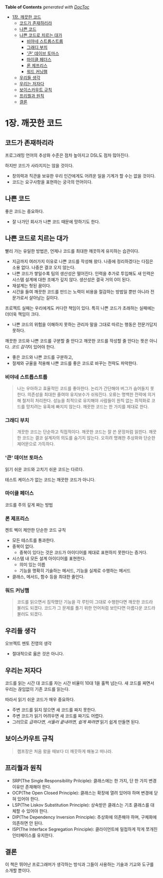 <!-- START doctoc generated TOC please keep comment here to allow auto update -->
<!-- DON'T EDIT THIS SECTION, INSTEAD RE-RUN doctoc TO UPDATE -->
**Table of Contents**  *generated with [DocToc](https://github.com/thlorenz/doctoc)*

- [1장. 깨끗한 코드](#1%EC%9E%A5-%EA%B9%A8%EB%81%97%ED%95%9C-%EC%BD%94%EB%93%9C)
  - [코드가 존재하리라](#%EC%BD%94%EB%93%9C%EA%B0%80-%EC%A1%B4%EC%9E%AC%ED%95%98%EB%A6%AC%EB%9D%BC)
  - [나쁜 코드](#%EB%82%98%EC%81%9C-%EC%BD%94%EB%93%9C)
  - [나쁜 코드로 치르는 대가](#%EB%82%98%EC%81%9C-%EC%BD%94%EB%93%9C%EB%A1%9C-%EC%B9%98%EB%A5%B4%EB%8A%94-%EB%8C%80%EA%B0%80)
    - [비야네 스트롭스트룹](#%EB%B9%84%EC%95%BC%EB%84%A4-%EC%8A%A4%ED%8A%B8%EB%A1%AD%EC%8A%A4%ED%8A%B8%EB%A3%B9)
    - [그래디 부치](#%EA%B7%B8%EB%9E%98%EB%94%94-%EB%B6%80%EC%B9%98)
    - ['큰' 데이브 토마스](#%ED%81%B0-%EB%8D%B0%EC%9D%B4%EB%B8%8C-%ED%86%A0%EB%A7%88%EC%8A%A4)
    - [마이클 페더스](#%EB%A7%88%EC%9D%B4%ED%81%B4-%ED%8E%98%EB%8D%94%EC%8A%A4)
    - [론 제프리스](#%EB%A1%A0-%EC%A0%9C%ED%94%84%EB%A6%AC%EC%8A%A4)
    - [워드 커닝햄](#%EC%9B%8C%EB%93%9C-%EC%BB%A4%EB%8B%9D%ED%96%84)
  - [우리들 생각](#%EC%9A%B0%EB%A6%AC%EB%93%A4-%EC%83%9D%EA%B0%81)
  - [우리는 저자다](#%EC%9A%B0%EB%A6%AC%EB%8A%94-%EC%A0%80%EC%9E%90%EB%8B%A4)
  - [보이스카우트 규칙](#%EB%B3%B4%EC%9D%B4%EC%8A%A4%EC%B9%B4%EC%9A%B0%ED%8A%B8-%EA%B7%9C%EC%B9%99)
  - [프리퀄과 원칙](#%ED%94%84%EB%A6%AC%ED%80%84%EA%B3%BC-%EC%9B%90%EC%B9%99)
  - [결론](#%EA%B2%B0%EB%A1%A0)

<!-- END doctoc generated TOC please keep comment here to allow auto update -->

# 1장. 깨끗한 코드

## 코드가 존재하리라

프로그래밍 언어의 추상화 수준은 점차 높아지고 DSL도 점차 많아진다.

하지만 코드가 사라지지는 않을 것이다.

- 창의력과 직관을 보유한 우리 인간에게도 어려운 일을 기계가 할 수는 없을 것이다.
- 코드는 요구사항을 표현하는 궁극의 언어이다.

## 나쁜 코드

좋은 코드는 중요하다.

- 잘 나가던 회사가 나쁜 코드 때문에 망하기도 한다.

## 나쁜 코드로 치르는 대가

빨리 가는 유일한 방법은, 언제나 코드를 최대한 깨끗하게 유지하는 습관이다.

- 지금까지 여러가지 이유로 나쁜 코드를 작성해 왔다. 나중에 정리하겠다는 다짐은 소용 없다. 나중은 결코 오지 않는다.
- 나쁜 코드가 쌓일수록 팀의 생산성은 떨어진다. 인력을 추가로 투입해도 새 인력은 시스템 설계에 대한 조예가 깊지 않다. 생산성은 결국 거의 0이 된다.
- 재설계는 헛된 꿈이다.
- 시간을 들여 깨끗한 코드를 만드는 노력이 비용을 절감하는 방법일 뿐만 아니라 전문가로서 살아남는 길이다.

프로젝트 실패는 우리에게도 커다란 책임이 있다. 특히 나쁜 코드가 초래하는 실패에는 더더욱 책임이 크다.

- 나쁜 코드의 위험을 이해하지 못하는 관리자 말을 그대로 따르는 행동은 전문가답지 못하다.

깨끗한 코드와 나쁜 코드를 구분할 줄 안다고 깨끗한 코드를 작성할 줄 안다는 뜻은 아니다. *코드 감각*이 있어야 한다.

- 좋은 코드와 나쁜 코드를 구분하고,
- 절제와 규율을 적용해 나쁜 코드를 좋은 코드로 바꾸는 전략도 파악한다.

### 비야네 스트롭스트룹

> 나는 우아하고 효율적인 코드를 좋아한다. 논리가 간단해야 버그가 숨어들지 못한다. 의존성을 최대한 줄여야 유지보수가 쉬워진다. 오류는 명백한 전략에 의거해 철저히 처리한다. 성능을 최적으로 유지해야 사람들이 원칙 없는 최적화로 코드를 망치려는 유혹에 빠지지 않는다. 깨끗한 코드는 한 가지를 제대로 한다.

### 그래디 부치

> 개끗한 코드는 단순하고 직접적이다. 깨끗한 코드는 잘 쓴 문장처럼 읽힌다. 깨끗한 코드는 결코 설계자의 의도를 숨기지 않는다. 오히려 명쾌한 추상화와 단순한 제어문으로 가득하다.

### '큰' 데이브 토마스

읽기 쉬운 코드와 고치기 쉬운 코드는 다르다.

테스트 케이스가 없는 코드는 깨끗한 코드가 아니다.

### 마이클 페더스

코드를 주의 깊게 짜는 방법

### 론 제프리스

켄트 벡이 제안한 단순한 코드 규칙

- 모든 테스트를 통과한다.
- 중복이 없다.
    - 중복이 있다는 것은 코드가 아이디어를 제대로 표현하지 못한다는 증거다.
- 시스템 내 모든 설계 아이디어를 표현한다.
    - 의미 있는 이름
    - 기능을 명확히 기술하는 메서드, 기능을 실제로 수행하는 메서드
- 클래스, 메서드, 함수 등을 최대한 줄인다.

### 워드 커닝햄

> 코드를 읽으면서 짐작했던 기능을 각 루틴이 그대로 수행한다면 깨끗한 코드라 불러도 되겠다. 코드가 그 문제를 풀기 위한 언어처럼 보인다면 아름다운 코드라 불러도 되겠다.

## 우리들 생각

오브젝트 멘토 진영의 생각

- 절대적으로 옳은 것은 아니다.

## 우리는 저자다

코드를 읽는 시간 대 코드를 자는 시간 비율이 10대 1을 훌쩍 넘는다. 새 코드를 짜면서 우리는 끊임없이 기존 코드를 읽는다.

따라서 읽기 쉬운 코드가 매우 중요하다.

- 주변 코드를 읽지 않으면 새 코드를 짜지 못한다.
- 주변 코드가 읽기 어려우면 새 코드를 짜기도 어렵다.
- 그러므로 *급하다면, 서둘러 끝내려면, 쉽게 짜려면* 읽기 쉽게 만들면 된다.

## 보이스카우트 규칙

> 캠프장은 처음 왔을 때보다 더 깨끗하게 해놓고 떠나라.

## 프리퀄과 원칙

- SRP(The Single Responsibility Prilciple): 클래스에는 한 가지, 단 한 가지 변경 이유만 존재해야 한다.
- OCP(The Open Closed Principle): 클래스는 확장에 열려 있어야 하며 변경에 닫혀 있어야 한다.
- LSP(The Liskov Substitution Principle): 상속받은 클래스는 기초 클래스를 대체할 수 있어야 한다.
- DIP(The Dependency Inversion Principle): 추상화에 의존해야 하며, 구체화에 의존하면 안 된다.
- ISP(The Interface Segregation Principle): 클라이언트에 밀접하게 작게 쪼개진 인터페이스를 유지한다.

## 결론

이 책은 뛰어난 프로그래머가 생각하는 방식과 그들이 사용하는 기술과 기교와 도구를 소개할 뿐이다.